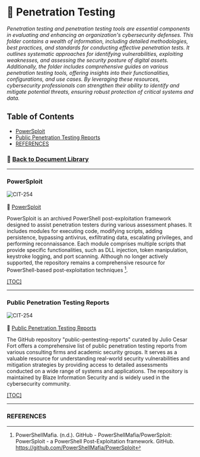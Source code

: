 # 📁 Penetration Testing
*Penetration testing and penetration testing tools are essential components in evaluating and enhancing an organization's cybersecurity defenses. This folder contains a wealth of information, including detailed methodologies, best practices, and standards for conducting effective penetration tests. It outlines systematic approaches for identifying vulnerabilities, exploiting weaknesses, and assessing the security posture of digital assets. Additionally, the folder includes comprehensive guides on various penetration testing tools, offering insights into their functionalities, configurations, and use cases. By leveraging these resources, cybersecurity professionals can strengthen their ability to identify and mitigate potential threats, ensuring robust protection of critical systems and data.*

## <a id="pentest-toc"></a>Table of Contents
- [PowerSploit](#pentest-powersploit)
- [Public Penetration Testing Reports](#pentest-publictesitngreports)
- [REFERENCES](#pentest-references)

### 📁 [Back to Document Library](../../Document%20Library/Document%20Library.md#doclib-toc)

---
### <a id="pentest-powersploit"></a>PowerSploit
![CIT-254](https://img.shields.io/badge/254-CIT?style=plastic&logo=Educative&logoColor=white&color=B833FF)
<br/><br/>
:link: [PowerSploit](https://github.com/PowerShellMafia/PowerSploit)<br/>

PowerSploit is an archived PowerShell post-exploitation framework designed to assist penetration testers during various assessment phases. It includes modules for executing code, modifying scripts, adding persistence, bypassing antivirus, exfiltrating data, escalating privileges, and performing reconnaissance. Each module comprises multiple scripts that provide specific functionalities, such as DLL injection, token manipulation, keystroke logging, and port scanning. Although no longer actively supported, the repository remains a comprehensive resource for PowerShell-based post-exploitation techniques [^1].

[[TOC]](#pentest-toc)
[^1]: PowerShellMafia. (n.d.). GitHub - PowerShellMafia/PowerSploit: PowerSploit - a PowerShell Post-Exploitation framework. GitHub. https://github.com/PowerShellMafia/PowerSploit

---
### <a id="pentest-publictesitngreports"></a>Public Penetration Testing Reports
![CIT-254](https://img.shields.io/badge/254-CIT?style=plastic&logo=Educative&logoColor=white&color=B833FF)
<br/><br/>
:link: [Public Penetration Testing Reports](https://github.com/juliocesarfort/public-pentesting-reports)<br/>

The GitHub repository "public-pentesting-reports" curated by Julio Cesar Fort offers a comprehensive list of public penetration testing reports from various consulting firms and academic security groups. It serves as a valuable resource for understanding real-world security vulnerabilities and mitigation strategies by providing access to detailed assessments conducted on a wide range of systems and applications. The repository is maintained by Blaze Information Security and is widely used in the cybersecurity community.

[[TOC]](#pentest-toc)

---
### <a id="pentest-references"></a>REFERENCES
